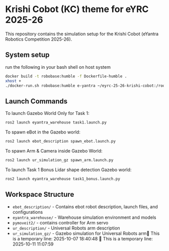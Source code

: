 # Krishi Cobot (KC) theme for eYRC 2025-26

This repository contains the simulation setup for the Krishi Cobot (eYantra Robotics Competition 2025-26).

## System setup

run the following in your bash shell on host system

```bash
docker build -t robobase:humble -f Dockerfile-humble .
xhost +
./docker-run.sh robobase:humble e-yantra ~/eyrc-25-26-krishi-cobot:/root/robows/src/eyrc-25-26
```

## Launch Commands

To launch Gazebo World Only for Task 1:
```bash
ros2 launch eyantra_warehouse task1.launch.py
```

To spawn eBot in the Gazebo world:
```bash
ros2 launch ebot_description spawn_ebot.launch.py
```

To spawn Arm & Camera inside Gazebo World:
```bash
ros2 launch ur_simulation_gz spawn_arm.launch.py
```

To launch Task 1 Bonus Lidar shape detection Gazebo world:
```bash
ros2 launch eyantra_warehouse task1_bonus.launch.py
```

## Workspace Structure

- `ebot_description/` - Contains ebot robot description, launch files, and configurations
- `eyantra_warehouse/` - Warehouse simulation environment and models
- `pymoveit2/` - contains controller for Arm servo
- `ur_description/` - Universal Robots arm description
- `ur_simulation_gz/` - Gazebo simulation for Universal Robots arm🤖 This is a temporary line: 2025-10-07 18:40:48
🤖 This is a temporary line: 2025-10-11 11:07:59
